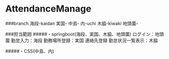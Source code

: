 # AttendanceManage
###branch
海段-kaidan
実国-
中島-
内-uchi
木脇-kiwaki
地頭薗-

###担当範囲
#####・springboot(海段、実国、木脇、地頭薗)
ログイン：地頭薗
勤怠入力：海段
勤務場所登録：実国
連絡先登録
勤怠状況一覧表示：木脇

#####・CSS(中島、内)
